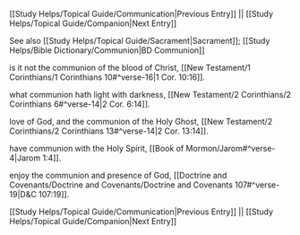 [[Study Helps/Topical Guide/Communication|Previous Entry]]  ||  [[Study Helps/Topical Guide/Companion|Next Entry]]

 See also [[Study Helps/Topical Guide/Sacrament|Sacrament]]; [[Study Helps/Bible Dictionary/Communion|BD Communion]]

 is it not the communion of the blood of Christ, [[New Testament/1 Corinthians/1 Corinthians 10#^verse-16|1 Cor. 10:16]].

 what communion hath light with darkness, [[New Testament/2 Corinthians/2 Corinthians 6#^verse-14|2 Cor. 6:14]].

 love of God, and the communion of the Holy Ghost, [[New Testament/2 Corinthians/2 Corinthians 13#^verse-14|2 Cor. 13:14]].

 have communion with the Holy Spirit, [[Book of Mormon/Jarom#^verse-4|Jarom 1:4]].

 enjoy the communion and presence of God, [[Doctrine and Covenants/Doctrine and Covenants/Doctrine and Covenants 107#^verse-19|D&C 107:19]].

[[Study Helps/Topical Guide/Communication|Previous Entry]]  ||  [[Study Helps/Topical Guide/Companion|Next Entry]]